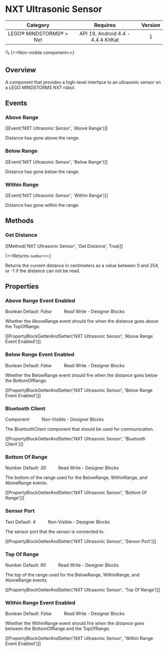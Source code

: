 # NXT Ultrasonic Sensor

| Category | Requires | Version |
|:--------:|:-------:|:--------:|
|LEGO® MINDSTORMS® > Nxt|API 19, Android 4.4 - 4.4.4 KitKat|1|

:mag: {>>Non-visible component<<}

## Overview

A component that provides a high-level interface to an ultrasonic sensor on a LEGO MINDSTORMS NXT robot.

## Events

### Above Range

[[Event('NXT Ultrasonic Sensor', 'Above Range')]]

Distance has gone above the range.

### Below Range

[[Event('NXT Ultrasonic Sensor', 'Below Range')]]

Distance has gone below the range.

### Within Range

[[Event('NXT Ultrasonic Sensor', 'Within Range')]]

Distance has gone within the range.

## Methods

### Get Distance

[[Method('NXT Ultrasonic Sensor', 'Get Distance', True)]]

{>>Returns `number`<<}

Returns the current distance in centimeters as a value between 0 and 254, or -1 if the distance can not be read.

## Properties

### Above Range Event Enabled

<span class="chip chip-boolean">Boolean</span> <span class="chip chip-boolean">Default: <i>False</i></span>&nbsp;&nbsp;&nbsp;&nbsp;&nbsp;&nbsp;&nbsp;&nbsp;&nbsp;&nbsp;<span class="chip chip-rw">Read</span> <span class="chip chip-rw">Write</span> - <span class="chip chip-bd">Designer</span> <span class="chip chip-bd">Blocks</span> 

Whether the AboveRange event should fire when the distance goes above the TopOfRange.

[[PropertyBlockGetterAndSetter('NXT Ultrasonic Sensor', 'Above Range Event Enabled')]]

### Below Range Event Enabled

<span class="chip chip-boolean">Boolean</span> <span class="chip chip-boolean">Default: <i>False</i></span>&nbsp;&nbsp;&nbsp;&nbsp;&nbsp;&nbsp;&nbsp;&nbsp;&nbsp;&nbsp;<span class="chip chip-rw">Read</span> <span class="chip chip-rw">Write</span> - <span class="chip chip-bd">Designer</span> <span class="chip chip-bd">Blocks</span> 

Whether the BelowRange event should fire when the distance goes below the BottomOfRange.

[[PropertyBlockGetterAndSetter('NXT Ultrasonic Sensor', 'Below Range Event Enabled')]]

### Bluetooth Client

<span class="chip chip-component">Component</span>&nbsp;&nbsp;&nbsp;&nbsp;&nbsp;&nbsp;&nbsp;&nbsp;&nbsp;&nbsp;<span class="chip chip-rw">Non-Visible</span> - <span class="chip chip-bd">Designer</span> <span class="chip chip-bd">Blocks</span> 

The BluetoothClient component that should be used for communication.

[[PropertyBlockGetterAndSetter('NXT Ultrasonic Sensor', 'Bluetooth Client')]]

### Bottom Of Range

<span class="chip chip-number">Number</span> <span class="chip chip-number">Default: <i>30</i></span>&nbsp;&nbsp;&nbsp;&nbsp;&nbsp;&nbsp;&nbsp;&nbsp;&nbsp;&nbsp;<span class="chip chip-rw">Read</span> <span class="chip chip-rw">Write</span> - <span class="chip chip-bd">Designer</span> <span class="chip chip-bd">Blocks</span> 

The bottom of the range used for the BelowRange, WithinRange, and AboveRange events.

[[PropertyBlockGetterAndSetter('NXT Ultrasonic Sensor', 'Bottom Of Range')]]

### Sensor Port

<span class="chip chip-text">Text</span> <span class="chip chip-text">Default: <i>4</i></span>&nbsp;&nbsp;&nbsp;&nbsp;&nbsp;&nbsp;&nbsp;&nbsp;&nbsp;&nbsp;<span class="chip chip-rw">Non-Visible</span> - <span class="chip chip-bd">Designer</span> <span class="chip chip-bd">Blocks</span> 

The sensor port that the sensor is connected to.

[[PropertyBlockGetterAndSetter('NXT Ultrasonic Sensor', 'Sensor Port')]]

### Top Of Range

<span class="chip chip-number">Number</span> <span class="chip chip-number">Default: <i>90</i></span>&nbsp;&nbsp;&nbsp;&nbsp;&nbsp;&nbsp;&nbsp;&nbsp;&nbsp;&nbsp;<span class="chip chip-rw">Read</span> <span class="chip chip-rw">Write</span> - <span class="chip chip-bd">Designer</span> <span class="chip chip-bd">Blocks</span> 

The top of the range used for the BelowRange, WithinRange, and AboveRange events.

[[PropertyBlockGetterAndSetter('NXT Ultrasonic Sensor', 'Top Of Range')]]

### Within Range Event Enabled

<span class="chip chip-boolean">Boolean</span> <span class="chip chip-boolean">Default: <i>False</i></span>&nbsp;&nbsp;&nbsp;&nbsp;&nbsp;&nbsp;&nbsp;&nbsp;&nbsp;&nbsp;<span class="chip chip-rw">Read</span> <span class="chip chip-rw">Write</span> - <span class="chip chip-bd">Designer</span> <span class="chip chip-bd">Blocks</span> 

Whether the WithinRange event should fire when the distance goes between the BottomOfRange and the TopOfRange.

[[PropertyBlockGetterAndSetter('NXT Ultrasonic Sensor', 'Within Range Event Enabled')]]